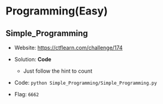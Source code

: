 # Programming(Easy)

## Simple_Programming

* Website: https://ctflearn.com/challenge/174

* Solution: **Code**

    * Just follow the hint to count

* Code: ```python Simple_Programming/Simple_Programming.py```

* Flag: ```6662```